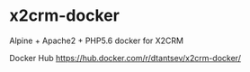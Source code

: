 # x2crm-docker
Alpine + Apache2 + PHP5.6 docker for X2CRM

Docker Hub https://hub.docker.com/r/dtantsev/x2crm-docker/
